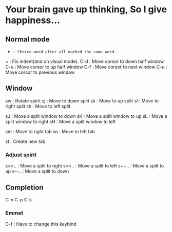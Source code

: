 # Your brain gave up thinking, So I give happiness...
## Normal mode
*     : Choice word after all marked the same word.
=     : Fix indent(and on visual mode).
C-d   : Move corsor to down half window
C-u   : Move corsor to up half window
C-f   : Move corsor to next window
C-u   : Move corsor to previous window

## Window
sw    : Rotate spirit
sj    : Move to down split
sk    : Move to up split
sl    : Move to right split
sh    : Move to left split

sJ    : Move a split window to down
sK    : Move a split window to up
sL    : Move a split window to right
sH    : Move a split window to left

sm    : Move to right tab
sn    : Move to left tab

st    : Create new tab

### Adjust spirit
s>>.. : Move a split to right
s<<.. : Move a split to left
s++.. : Move a split to up
s--.. : Move a split to down


## Completion
C-n
C-p
C-k

### Emmet
C-f   : Have to change this keybind
